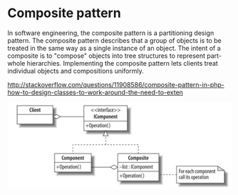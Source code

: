 Composite pattern
====================

In software engineering, the composite pattern is a partitioning design pattern. The composite pattern describes that a group of objects is to be treated in the same way as a single instance of an object. The intent of a composite is to "compose" objects into tree structures to represent part-whole hierarchies. Implementing the composite pattern lets clients treat individual objects and compositions uniformly.

http://stackoverflow.com/questions/11908586/composite-pattern-in-php-how-to-design-classes-to-work-around-the-need-to-exten

![Alt text](/design-patterns/uml/composite.jpg)
